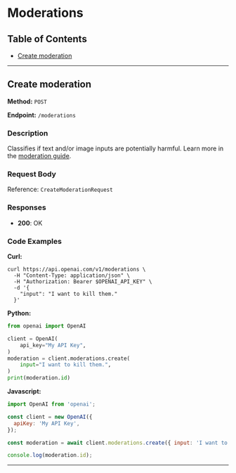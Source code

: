 # Moderations

## Table of Contents

- [Create moderation](#create-moderation)

---

## Create moderation

**Method:** `POST`

**Endpoint:** `/moderations`

### Description

Classifies if text and/or image inputs are potentially harmful. Learn
more in the [moderation guide](https://platform.openai.com/docs/guides/moderation).


### Request Body

Reference: `CreateModerationRequest`

### Responses

- **200**: OK

### Code Examples

**Curl:**

```curl
curl https://api.openai.com/v1/moderations \
  -H "Content-Type: application/json" \
  -H "Authorization: Bearer $OPENAI_API_KEY" \
  -d '{
    "input": "I want to kill them."
  }'

```

**Python:**

```python
from openai import OpenAI

client = OpenAI(
    api_key="My API Key",
)
moderation = client.moderations.create(
    input="I want to kill them.",
)
print(moderation.id)
```

**Javascript:**

```javascript
import OpenAI from 'openai';

const client = new OpenAI({
  apiKey: 'My API Key',
});

const moderation = await client.moderations.create({ input: 'I want to kill them.' });

console.log(moderation.id);
```

---

